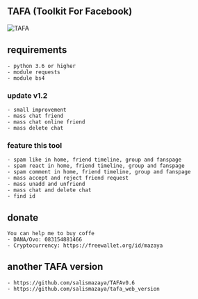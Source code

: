 ## TAFA (Toolkit For Facebook)
![TAFA](https://raw.githubusercontent.com/salismazaya/TAFA/master/tafa.png)

## requirements
```
- python 3.6 or higher
- module requests
- module bs4
```
### update v1.2
```
- small improvement
- mass chat friend
- mass chat online friend
- mass delete chat
```

### feature this tool
```
- spam like in home, friend timeline, group and fanspage
- spam react in home, friend timeline, group and fanspage
- spam comment in home, friend timeline, group and fanspage
- mass accept and reject friend request
- mass unadd and unfriend
- mass chat and delete chat
- find id
```

## donate
```
You can help me to buy coffe
- DANA/Ovo: 083154881466
- Cryptocurrency: https://freewallet.org/id/mazaya
```
## another TAFA version
```
- https://github.com/salismazaya/TAFAv0.6
- https://github.com/salismazaya/tafa_web_version
```
